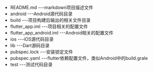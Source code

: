 - README.md                   ---markdown项目描述文件
- android                     ---Android源代码目录    
- build                       ---项目构建后输出的相关文件目录
- flutter_app.iml             ---项目相关的配置文件
- flutter_app_android.iml     ---Android相关的配置文件
- ios                         ---iOS源代码目录
- lib                         ---Dart源码目录
- pubspec.lock                ---安装锁定文件
- pubspec.yaml                ---flutter依赖配置文件，类似Android中的build.grale
- test                        ---测试代码目录

